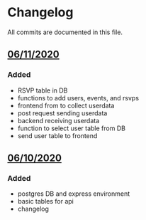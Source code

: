 # Changelog
All commits are documented in this file.

## [06/11/2020]
### Added 
 - RSVP table in DB
 - functions to add users, events, and rsvps
 - frontend from to collect userdata
 - post request sending userdata
 - backend receiving userdata
 - function to select user table from DB
 - send user table to frontend

## [06/10/2020]
### Added 
 - postgres DB and express environment
 - basic tables for api
 - changelog

[06/11/2020]: https://github.com/Gbillington1/Events-API/compare/277c5bf..HEAD
[06/10/2020]: https://github.com/Gbillington1/Events-API/compare/d3b101d..c0e50d9